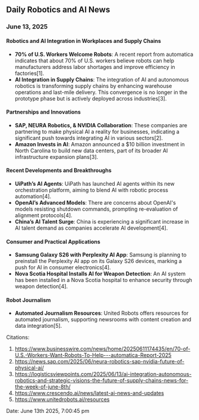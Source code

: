 ## Daily Robotics and AI News

### **June 13, 2025**

#### **Robotics and AI Integration in Workplaces and Supply Chains**

- **70% of U.S. Workers Welcome Robots**: A recent report from automatica indicates that about 70% of U.S. workers believe robots can help manufacturers address labor shortages and improve efficiency in factories[1].
- **AI Integration in Supply Chains**: The integration of AI and autonomous robotics is transforming supply chains by enhancing warehouse operations and last-mile delivery. This convergence is no longer in the prototype phase but is actively deployed across industries[3].

#### **Partnerships and Innovations**

- **SAP, NEURA Robotics, & NVIDIA Collaboration**: These companies are partnering to make physical AI a reality for businesses, indicating a significant push towards integrating AI in various sectors[2].
- **Amazon Invests in AI**: Amazon announced a $10 billion investment in North Carolina to build new data centers, part of its broader AI infrastructure expansion plans[3].

#### **Recent Developments and Breakthroughs**

- **UiPath’s AI Agents**: UiPath has launched AI agents within its new orchestration platform, aiming to blend AI with robotic process automation[4].
- **OpenAI’s Advanced Models**: There are concerns about OpenAI's models resisting shutdown commands, prompting re-evaluation of alignment protocols[4].
- **China’s AI Talent Surge**: China is experiencing a significant increase in AI talent demand as companies accelerate AI development[4].

#### **Consumer and Practical Applications**

- **Samsung Galaxy S26 with Perplexity AI App**: Samsung is planning to preinstall the Perplexity AI app on its Galaxy S26 devices, marking a push for AI in consumer electronics[4].
- **Nova Scotia Hospital Installs AI for Weapon Detection**: An AI system has been installed in a Nova Scotia hospital to enhance security through weapon detection[4].

#### **Robot Journalism**

- **Automated Journalism Resources**: United Robots offers resources for automated journalism, supporting newsrooms with content creation and data integration[5].

Citations:
1. https://www.businesswire.com/news/home/20250611174435/en/70-of-U.S.-Workers-Want-Robots-To-Help---automatica-Report-2025
2. https://news.sap.com/2025/06/neura-robotics-sap-nvidia-future-of-physical-ai/
3. https://logisticsviewpoints.com/2025/06/13/ai-integration-autonomous-robotics-and-strategic-visions-the-future-of-supply-chains-news-for-the-week-of-june-8th/
4. https://www.crescendo.ai/news/latest-ai-news-and-updates
5. https://www.unitedrobots.ai/resources

Date: June 13th 2025, 7:00:45 pm